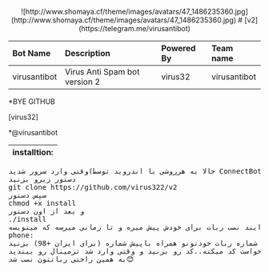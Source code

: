 <p align="center"> ![http://www.shomaya.cf/theme/images/avatars/47_1486235360.jpg](http://www.shomaya.cf/theme/images/avatars/47_1486235360.jpg)
# [v2](https://telegram.me/virusantibot)

| Bot Name | Description | Powered By | Team name |
|:--------|:------------|:------------|:------------|
| virusantibot | Virus Anti Spam bot version 2 | virus32 | virusantibot |

*BYE GITHUB

[virus32]

*@virusantibot 

<table><thead>
<tr>
<th align="left">installtion:</th>
</tr>
</thead><tbody>
</tbody></table>

<div class="highlight highlight-source-shell"><pre>وقتی وارد سرور شدید(حالا به هرروشی با اندروید توسط ConnectBot یا باسیستم توسط putty)
دستور زیرو بزنید
git clone https://github.com/virus322/v2
سپس دستور
chmod +x install
و بعد از اون دستور
./install
بزنید..فرایند نصب ربات برای خودش پیش میره و تا زمانی میرسه که مینویسه 
phone:
دراینجا شماره ربات خودتونو همراه باپیش شماره (برای ایران +98) بزنید
سپس درخواست کد میکنه..کد رو بزنید و وقتی وارد شد ترمینال رو ببندید
به همین راحتی رباتتون نصب شد😊 </span></span></pre></div>
